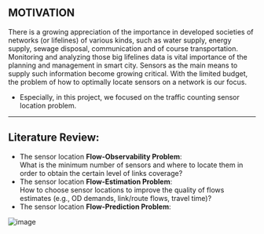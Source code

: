 ## MOTIVATION 
There is a growing appreciation of the importance in developed societies of networks (or lifelines) of various kinds, such as water supply, energy supply, sewage disposal, communication and of course transportation. Monitoring and analyzing those big lifelines data is vital importance of the planning and management in smart city. Sensors as the main means to supply such information become growing critical. With the limited budget, the problem of how to optimally locate sensors on a network is our focus. 

- Especially, in this project, we focused on the traffic counting sensor location problem. 
____________________________________

## Literature Review: 
 - The sensor location **Flow-Observability Problem**:      
      What is the minimum number of sensors and where to locate them in order to obtain the certain level of links coverage?              
 - The sensor location **Flow-Estimation Problem**:      
      How to choose sensor locations to improve the quality of flows estimates (e.g., OD demands, link/route flows, travel time)?    
 - The sensor location **Flow-Prediction Problem**:

![image](https://user-images.githubusercontent.com/88390140/151714496-ab3f241e-fb61-404d-a557-9e13afc1b808.png)
